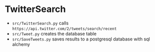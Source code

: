 # TwitterSearch
- `src/TwitterSearch.py` calls `https://api.twitter.com/2/tweets/search/recent`
- `src/Tweet.py` creates the database table
- `src/SaveTweets.py` saves results to a postgresql database with sql alchemy
